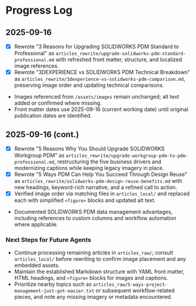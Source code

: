 # Progress Log

## 2025-09-16
- [x] Rewrote "3 Reasons for Upgrading SOLIDWORKS PDM Standard to Professional" as <code>articles_rewrite/upgrade-solidworks-pdm-standard-professional.md</code> with refreshed front matter, structure, and localized image references.
- [x] Rewrote "3DEXPERIENCE vs SOLIDWORKS PDM Technical Breakdown" as <code>articles_rewrite/3dexperience-vs-solidworks-pdm-comparison.md</code>, preserving image order and updating technical comparisons.
- Images referenced from <code>/assets/images</code> remain unchanged; alt text added or confirmed where missing.
- Front matter dates use 2025-09-16 (current working date) until original publication dates are identified.

## 2025-09-16 (cont.)
- [x] Rewrote "5 Reasons Why You Should Upgrade SOLIDWORKS Workgroup PDM" as <code>articles_rewrite/upgrade-workgroup-pdm-to-pdm-professional.md</code>, restructuring the five business drivers and modernizing captions while keeping legacy imagery in place.
- [x] Rewrote "5 Ways PDM Can Help You Succeed Through Design Reuse" as <code>articles_rewrite/solidworks-pdm-design-reuse-benefits.md</code> with new headings, keyword-rich narrative, and a refined call to action.
- [x] Verified image order via matching files in <code>articles_local/</code> and replaced each with simplified <code>&lt;figure&gt;</code> blocks and updated alt text.
- Documented SOLIDWORKS PDM data management advantages, including references to custom columns and workflow automation where applicable.

### Next Steps for Future Agents
- Continue processing remaining articles in <code>articles_raw/</code>; consult <code>articles_local/</code> before rewriting to confirm image placement and any embedded assets.
- Maintain the established Markdown structure with YAML front matter, HTML headings, and <code>&lt;figure&gt;</code> blocks for images and captions.
- Prioritize nearby topics such as <code>articles_raw/5-ways-project-management-just-got-easier.txt</code> or subsequent workflow-related pieces, and note any missing imagery or metadata encountered.
